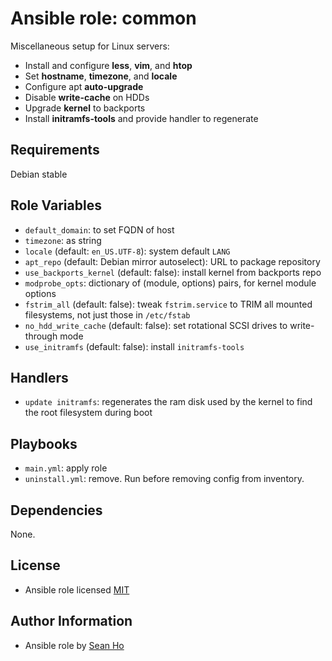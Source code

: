 # Ansible role: common
Miscellaneous setup for Linux servers:

+ Install and configure **less**, **vim**, and **htop**
+ Set **hostname**, **timezone**, and **locale**
+ Configure apt **auto-upgrade**
+ Disable **write-cache** on HDDs
+ Upgrade **kernel** to backports
+ Install **initramfs-tools** and provide handler to regenerate

## Requirements
Debian stable

## Role Variables
+ `default_domain`: to set FQDN of host
+ `timezone`: as string
+ `locale` (default: `en_US.UTF-8`): system default `LANG`
+ `apt_repo` (default: Debian mirror autoselect): URL to package repository
+ `use_backports_kernel` (default: false): install kernel from backports repo
+ `modprobe_opts`: dictionary of (module, options) pairs, for
  kernel module options
+ `fstrim_all` (default: false): tweak `fstrim.service` to TRIM
  all mounted filesystems, not just those in `/etc/fstab`
+ `no_hdd_write_cache` (default: false): set rotational SCSI drives to
  write-through mode
+ `use_initramfs` (default: false): install `initramfs-tools`

## Handlers
+ `update initramfs`: regenerates the ram disk used by the kernel
  to find the root filesystem during boot

## Playbooks
+ `main.yml`: apply role
+ `uninstall.yml`: remove. Run before removing config from inventory.

## Dependencies
None.

## License
+ Ansible role licensed [MIT](LICENSE)

## Author Information
+ Ansible role by [Sean Ho](https://github.com/ho-ansible/)
